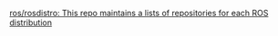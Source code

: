 [ros/rosdistro: This repo maintains a lists of repositories for each ROS distribution](https://github.com/ros/rosdistro/tree/master)
